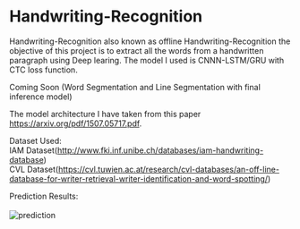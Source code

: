 # Handwriting-Recognition

Handwriting-Recognition also known as offline Handwriting-Recognition the objective of this project is to extract all the words from a handwritten paragraph using Deep learing. The model I used is CNNN-LSTM/GRU with CTC loss function. 

Coming Soon (Word Segmentation and Line Segmentation with final inference model)

The model architecture I have taken from this paper https://arxiv.org/pdf/1507.05717.pdf. 

Dataset Used:<br>
  IAM Dataset(http://www.fki.inf.unibe.ch/databases/iam-handwriting-database)</br>
  CVL Dataset(https://cvl.tuwien.ac.at/research/cvl-databases/an-off-line-database-for-writer-retrieval-writer-identification-and-word-spotting/) 


Prediction Results:<br><br>
![prediction](https://user-images.githubusercontent.com/57574802/90520703-55878200-e187-11ea-8e27-23b129db8709.jpg)
